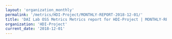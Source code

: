 ```yaml
---
layout: 'organization_monthly'
permalink: '/metrics/HDI-Project/MONTHLY-REPORT-2018-12-01/'
title: 'DAI Lab OSS Metrics Metrics report for HDI-Project | MONTHLY-REPORT-2018-12-01'
organization: 'HDI-Project'
current_date: '2018-12-01'
---
```

